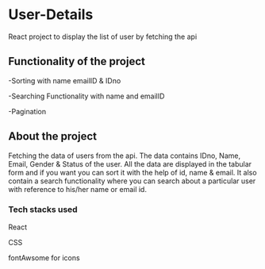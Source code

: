 # User-Details
<p> React project to display the list of user by fetching the api</p>

## Functionality of the project 
<p> -Sorting with name emailID & IDno </p>
<p> -Searching Functionality with name and emailID </p>
<p> -Pagination </p>

## About the project
<p> 
  Fetching the data of users from the api. The data contains IDno, Name, Email, Gender & Status of the user. All the data are displayed in the tabular form and if you want you can sort it with the help of id, name & email. It also contain a search functionality where you can search about a particular user with reference to his/her name or email id.
</p>

<h3> Tech stacks used </h3> 
<p> React </p>
<p> CSS </p>
<p> fontAwsome for icons </p>


